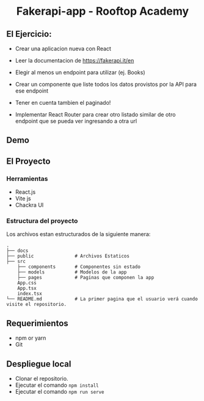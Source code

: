 

   <h1 align="center">Fakerapi-app - Rooftop Academy</h1>
   

  
## El Ejercicio: 

- Crear una aplicacion nueva con React

- Leer la documentacion de https://fakerapi.it/en

- Elegir al menos un endpoint para utilizar (ej. Books)

- Crear un componente que liste todos los datos provistos por la API para ese endpoint

- Tener en cuenta tambien el paginado!

- Implementar React Router para crear otro listado similar de otro endpoint que se pueda ver ingresando a otra url



## Demo
[]()

## El Proyecto
### Herramientas

- React.js
- Vite js
- Chackra UI

### Estructura del proyecto
Los archivos estan estructurados de la siguiente manera:

    .
    ├── docs
    ├── public               # Archivos Estaticos
    ├── src
        ├── components       # Componentes sin estado 
        ├── models           # Modelos de la app 
        ├── pages            # Paginas que componen la app
        App.css
        App.tsx
        index.tsx
    └── README.md            # La primer pagina que el usuario verá cuando visite el repositorio.

## Requerimientos
* npm or yarn
* Git

## Despliegue local

* Clonar el repositorio.
* Ejecutar el comando `npm install`
* Ejecutar el comando `npm run serve`

